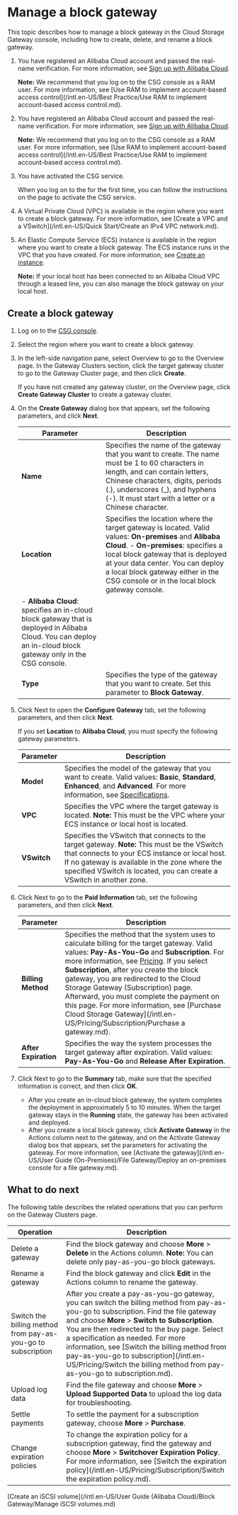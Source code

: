 # Manage a block gateway

This topic describes how to manage a block gateway in the Cloud Storage Gateway console, including how to create, delete, and rename a block gateway.

1.  You have registered an Alibaba Cloud account and passed the real-name verification. For more information, see [Sign up with Alibaba Cloud](https://www.alibabacloud.com/help/zh/doc-detail/50482.html).

    **Note:** We recommend that you log on to the CSG console as a RAM user. For more information, see [Use RAM to implement account-based access control](/intl.en-US/Best Practice/Use RAM to implement account-based access control.md).

2.  You have registered an Alibaba Cloud account and passed the real-name verification. For more information, see [Sign up with Alibaba Cloud](https://www.alibabacloud.com/help/zh/doc-detail/50482.html).

    **Note:** We recommend that you log on to the CSG console as a RAM user. For more information, see [Use RAM to implement account-based access control](/intl.en-US/Best Practice/Use RAM to implement account-based access control.md).

3.  You have activated the CSG service.

    When you log on to the for the first time, you can follow the instructions on the page to activate the CSG service.

4.  A Virtual Private Cloud \(VPC\) is available in the region where you want to create a block gateway. For more information, see [Create a VPC and a VSwitch](/intl.en-US/Quick Start/Create an IPv4 VPC network.md).
5.  An Elastic Compute Service \(ECS\) instance is available in the region where you want to create a block gateway. The ECS instance runs in the VPC that you have created. For more information, see [Create an instance]().

    **Note:** If your local host has been connected to an Alibaba Cloud VPC through a leased line, you can also manage the block gateway on your local host.


## Create a block gateway

1.  Log on to the [CSG console](https://sgwnew.console.aliyun.com/).

2.  Select the region where you want to create a block gateway.

3.  In the left-side navigation pane, select Overview to go to the Overview page. In the Gateway Clusters section, click the target gateway cluster to go to the Gateway Cluster page, and then click **Create**.

    If you have not created any gateway cluster, on the Overview page, click **Create Gateway Cluster** to create a gateway cluster.

4.  On the **Create Gateway** dialog box that appears, set the following parameters, and click **Next**.

    |Parameter|Description|
    |---------|-----------|
    |**Name**|Specifies the name of the gateway that you want to create. The name must be 1 to 60 characters in length, and can contain letters, Chinese characters, digits, periods \(.\), underscores \(\_\), and hyphens \(-\). It must start with a letter or a Chinese character. |
    |**Location**|Specifies the location where the target gateway is located. Valid values: **On-premises** and **Alibaba Cloud**.     -   **On-premises**: specifies a local block gateway that is deployed at your data center. You can deploy a local block gateway either in the CSG console or in the local block gateway console.
    -   **Alibaba Cloud**: specifies an in-cloud block gateway that is deployed in Alibaba Cloud. You can deploy an in-cloud block gateway only in the CSG console. |
    |**Type**|Specifies the type of the gateway that you want to create. Set this parameter to **Block Gateway**.|

5.  Click Next to open the **Configure Gateway** tab, set the following parameters, and then click **Next**.

    If you set **Location** to **Alibaba Cloud**, you must specify the following gateway parameters.

    |Parameter|Description|
    |---------|-----------|
    |**Model**|Specifies the model of the gateway that you want to create. Valid values: **Basic**, **Standard**, **Enhanced**, and **Advanced**. For more information, see [Specifications](/intl.en-US/Overview/Specifications.md).|
    |**VPC**|Specifies the VPC where the target gateway is located. **Note:** This must be the VPC where your ECS instance or local host is located. |
    |**VSwitch**|Specifies the VSwitch that connects to the target gateway. **Note:** This must be the VSwitch that connects to your ECS instance or local host. If no gateway is available in the zone where the specified VSwitch is located, you can create a VSwitch in another zone. |

6.  Click Next to go to the **Paid Information** tab, set the following parameters, and then click **Next**.

    |Parameter|Description|
    |---------|-----------|
    |**Billing Method**|Specifies the method that the system uses to calculate billing for the target gateway. Valid values: **Pay-As-You-Go** and **Subscription**. For more information, see [Pricing](/intl.en-US/Pricing/Pricing.md). If you select **Subscription**, after you create the block gateway, you are redirected to the Cloud Storage Gateway \(Subscription\) page. Afterward, you must complete the payment on this page. For more information, see [Purchase Cloud Storage Gateway](/intl.en-US/Pricing/Subscription/Purchase a gateway.md). |
    |**After Expiration**|Specifies the way the system processes the target gateway after expiration. Valid values: **Pay-As-You-Go** and **Release After Expiration**.|

7.  Click Next to go to the **Summary** tab, make sure that the specified information is correct, and then click **OK**.

    -   After you create an in-cloud block gateway, the system completes the deployment in approximately 5 to 10 minutes. When the target gateway stays in the **Running** state, the gateway has been activated and deployed.
    -   After you create a local block gateway, click **Activate Gateway** in the Actions column next to the gateway, and on the Activate Gateway dialog box that appears, set the parameters for activating the gateway. For more information, see [Activate the gateway](/intl.en-US/User Guide (On-Premises)/File Gateway/Deploy an on-premises console for a file gateway.md).

## What to do next

The following table describes the related operations that you can perform on the Gateway Clusters page.

|Operation|Description|
|---------|-----------|
|Delete a gateway|Find the block gateway and choose **More** \> **Delete** in the Actions column. **Note:** You can delete only pay-as-you-go block gateways. |
|Rename a gateway|Find the block gateway and click **Edit** in the Actions column to rename the gateway.|
|Switch the billing method from pay-as-you-go to subscription|After you create a pay-as-you-go gateway, you can switch the billing method from pay-as-you-go to subscription. Find the file gateway and choose **More** \> **Switch to Subscription**. You are then redirected to the buy page. Select a specification as needed. For more information, see [Switch the billing method from pay-as-you-go to subscription](/intl.en-US/Pricing/Switch the billing method from pay-as-you-go to subscription.md). |
|Upload log data|Find the file gateway and choose **More** \> **Upload Supported Data** to upload the log data for troubleshooting.|
|Settle payments|To settle the payment for a subscription gateway, choose **More** \> **Purchase**.|
|Change expiration policies|To change the expiration policy for a subscription gateway, find the gateway and choose **More** \> **Switchover Expiration Policy**. For more information, see [Switch the expiration policy](/intl.en-US/Pricing/Subscription/Switch the expiration policy.md).|

[Create an iSCSI volume](/intl.en-US/User Guide (Alibaba Cloud)/Block Gateway/Manage iSCSI volumes.md)

